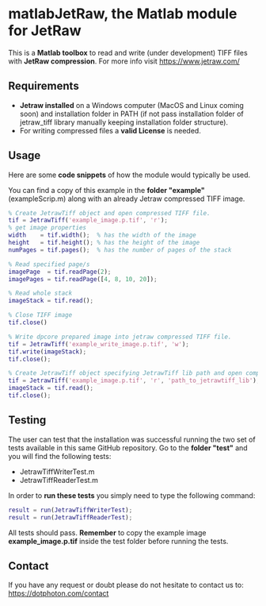 # matlabJetRaw, the Matlab module for JetRaw  

This is a **Matlab toolbox** to read and write (under development) TIFF files with **JetRaw compression**. For more info visit
https://www.jetraw.com/


## Requirements
- **Jetraw installed** on a Windows computer (MacOS and Linux coming soon) and installation folder in PATH (if not pass installation folder of jetraw_tiff library manually keeping installation folder structure).
- For writing compressed files a **valid License** is needed. 

## Usage
Here are some **code snippets** of how the module would typically be used. 

You can find a copy of this example in the **folder "example"** (exampleScrip.m) along with an
already Jetraw compressed TIFF image.

```matlab
% Create JetrawTiff object and open compressed TIFF file.
tif = JetrawTiff('example_image.p.tif', 'r');
% get image properties
width    = tif.width();  % has the width of the image
height   = tif.height(); % has the height of the image
numPages = tif.pages();  % has the number of pages of the stack

% Read specified page/s
imagePage  = tif.readPage(2);
imagePages = tif.readPage([4, 8, 10, 20]);

% Read whole stack
imageStack = tif.read();

% Close TIFF image
tif.close()

% Write dpcore prepared image into jetraw compressed TIFF file. 
tif = JetrawTiff('example_write_image.p.tif', 'w');
tif.write(imageStack);
tif.close();

% Create JetrawTiff object specifying JetrawTiff lib path and open compressed TIFF file.
tif = JetrawTiff('example_image.p.tif', 'r', 'path_to_jetrawtiff_lib');
imageStack = tif.read();
tif.close();
```

## Testing
The user can test that the installation was successful running the two set of tests available in this same GitHub repository. Go to the **folder "test"** and 
you will find the following tests:

- JetrawTiffWriterTest.m 
- JetrawTiffReaderTest.m 

In order to **run these tests** you simply need to type the following command:

```matlab
result = run(JetrawTiffWriterTest);
result = run(JetrawTiffReaderTest);
```

All tests should pass. 
**Remember** to copy the example image **example_image.p.tif** inside the test folder before running the tests. 

## Contact

If you have any request or doubt please do not hesitate to contact us to:
https://dotphoton.com/contact
